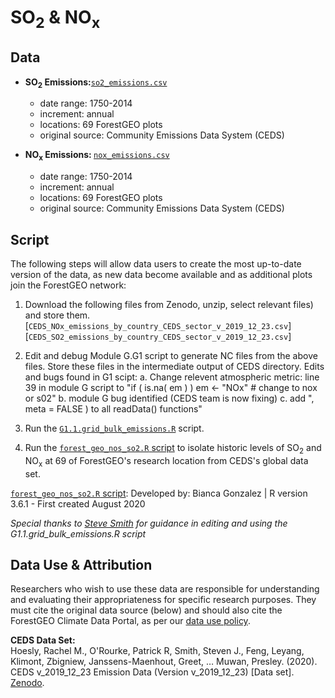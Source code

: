 # SO<sub>2</sub> & NO<sub>x</sub>

## Data
- <b>SO<sub>2</sub> Emissions:</b>[`so2_emissions.csv`](https://github.com/forestgeo/Climate/blob/master/Other_environmental_data/so2_nox_data/so2_emissions.csv)
    - date range: 1750-2014
    -   increment: annual
    -   locations: 69 ForestGEO plots
    -   original source: Community Emissions Data System (CEDS)
    
 - <b>NO<sub>x</sub> Emissions: </b>[`nox_emissions.csv`](https://github.com/forestgeo/Climate/blob/master/Other_environmental_data/so2_nox_data/nox_emissions.csv)
    - date range: 1750-2014
    -   increment: annual
    -   locations: 69 ForestGEO plots
    -   original source: Community Emissions Data System (CEDS)

## Script 
The following steps will allow data users to create the most up-to-date version of the data, as new data become available and as additional plots join the ForestGEO network: 

1.  Download the following files from Zenodo, unzip, select relevant files) and store them.  
    [`CEDS_NOx_emissions_by_country_CEDS_sector_v_2019_12_23.csv`]
    [`CEDS_SO2_emissions_by_country_CEDS_sector_v_2019_12_23.csv`]

2.  Edit and debug Module G.G1 script to generate NC files from the above files. Store these files in the intermediate output of CEDS directory.
    Edits and bugs found in G1 scipt:
        a.  Change relevent atmospheric metric: line 39 in module G script to "if ( is.na( em ) ) em <- "NOx" # change to nox or s02"
        b.  module G bug identified (CEDS team is now fixing)
        c.  add ", meta = FALSE ) to all readData() functions"
        
3.  Run the [`G1.1.grid_bulk_emissions.R`](https://github.com/forestgeo/Climate/blob/master/Other_environmental_data/so2_nox_data/G1.1.grid_bulk_emissions.R) script.

4.  Run the [`forest_geo_nos_so2.R` script](https://github.com/forestgeo/Climate/blob/master/Other_environmental_data/so2_nox_data/forest_geo_nos_so2.R) to isolate historic levels of SO<sub>2</sub> and NO<sub>x</sub> at 69 of ForestGEO's research location from CEDS's global data set.  

[`forest_geo_nos_so2.R` script](https://github.com/forestgeo/Climate/blob/master/Other_environmental_data/so2_nox_data/forest_geo_nos_so2.R): Developed by: Bianca Gonzalez | R version 3.6.1 - First created August 2020

<i>Special thanks to [Steve Smith](https://github.com/ssmithClimate) for guidance in editing and using the G1.1.grid_bulk_emissions.R script</i>

## Data Use & Attribution
Researchers who wish to use these data are responsible for understanding and evaluating their appropriateness for specific research purposes.  They must cite the original data source (below) and should also cite the ForestGEO Climate Data Portal, as per our [data use policy](https://github.com/forestgeo/Climate/blob/master/README.md#data-use-policy).

<b>CEDS Data Set:</b>  
Hoesly, Rachel M., O'Rourke, Patrick R, Smith, Steven J., Feng, Leyang, Klimont, Zbigniew, Janssens-Maenhout, Greet, … Muwan, Presley. (2020). CEDS v_2019_12_23 Emission Data (Version v_2019_12_23) [Data set]. [Zenodo](http://doi.org/10.5281/zenodo.3606753).

